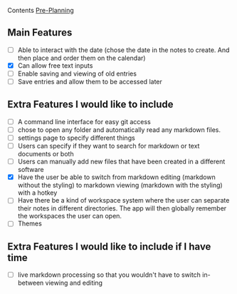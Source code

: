 
Contents
[Pre-Planning](PrePlanning/Pre-Planning)
## Main Features

* [ ] Able to interact with the date (chose the date in the notes to create. And then place and order them on the calendar)
* [x] Can allow free text inputs
* [ ] Enable saving and viewing of old entries
* [ ] Save entries and allow them to be accessed later

## Extra Features I would like to include

 - [ ] A command line interface for easy git access
 - [ ] chose to open any folder and automatically read any markdown files. 
 - [ ] settings page to specify different things
 - [ ] Users can specify if they want to search for markdown or text documents or both
 - [ ] Users can manually add new files that have been created in a different software
 - [x] Have the user be able to switch from markdown editing (markdown without the styling) to markdown viewing (markdown with the styling) with a hotkey
 - [ ] Have there be a kind of workspace system where the user can separate their notes in different directories. The app will then globally remember the workspaces the user can open.
 - [ ] Themes
## Extra Features I would like to include if I have time
- [ ] live markdown processing so that you wouldn't have to switch in-between viewing and editing
